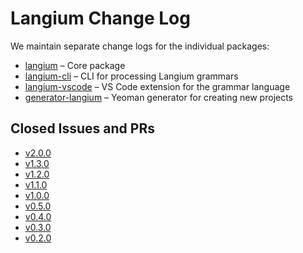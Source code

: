 # Langium Change Log

We maintain separate change logs for the individual packages:

* [langium](./packages/langium/CHANGELOG.md) &ndash; Core package
* [langium-cli](./packages/langium-cli/CHANGELOG.md) &ndash; CLI for processing Langium grammars
* [langium-vscode](./packages/langium-vscode/CHANGELOG.md) &ndash; VS Code extension for the grammar language
* [generator-langium](./packages/generator-langium/CHANGELOG.md) &ndash; Yeoman generator for creating new projects

## Closed Issues and PRs

* [v2.0.0](https://github.com/langium/langium/milestone/9?closed=1)
* [v1.3.0](https://github.com/langium/langium/milestone/7?closed=1)
* [v1.2.0](https://github.com/langium/langium/milestone/8?closed=1)
* [v1.1.0](https://github.com/langium/langium/milestone/6?closed=1)
* [v1.0.0](https://github.com/langium/langium/milestone/5?closed=1)
* [v0.5.0](https://github.com/langium/langium/milestone/4?closed=1)
* [v0.4.0](https://github.com/langium/langium/milestone/3?closed=1)
* [v0.3.0](https://github.com/langium/langium/milestone/2?closed=1)
* [v0.2.0](https://github.com/langium/langium/milestone/1?closed=1)
